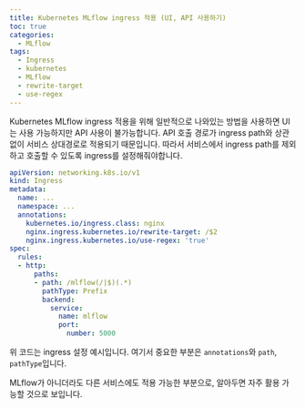 ```yaml
---
title: Kubernetes MLflow ingress 적용 (UI, API 사용하기)
toc: true
categories:
  - MLflow
tags:
  - Ingress
  - kubernetes
  - MLflow
  - rewrite-target
  - use-regex
---
```


Kubernetes MLflow ingress 적용을 위해 일반적으로 나와있는 방법을 사용하면 UI는 사용 가능하지만 API 사용이 불가능합니다. API 호출 경로가 ingress path와 상관없이 서비스 상대경로로 적용되기 때문입니다. 따라서 서비스에서 ingress path를 제외하고 호출할 수 있도록 ingress를 설정해줘야합니다.

```yaml
apiVersion: networking.k8s.io/v1
kind: Ingress
metadata:
  name: ...
  namespace: ...
  annotations:
    kubernetes.io/ingress.class: nginx
    nginx.ingress.kubernetes.io/rewrite-target: /$2
    nginx.ingress.kubernetes.io/use-regex: 'true'
spec:
  rules:
  - http:
      paths:
      - path: /mlflow(/|$)(.*)
        pathType: Prefix
        backend:
          service:
            name: mlflow
            port:
              number: 5000
```

위 코드는 ingress 설정 예시입니다. 여기서 중요한 부분은 `annotations`와 `path`, `pathType`입니다.

MLflow가 아니더라도 다른 서비스에도 적용 가능한 부분으로, 알아두면 자주 활용 가능할 것으로 보입니다.

